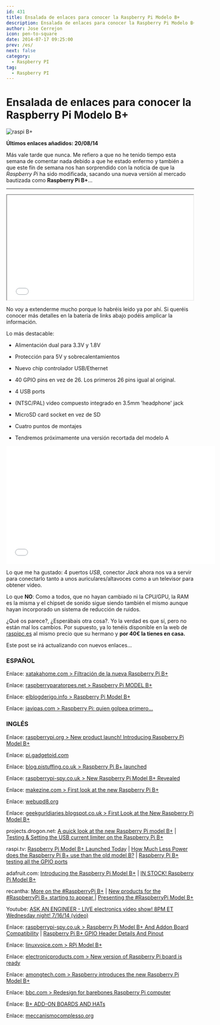 ```yaml
---
id: 431
title: Ensalada de enlaces para conocer la Raspberry Pi Modelo B+
description: Ensalada de enlaces para conocer la Raspberry Pi Modelo B+
author: Jose Cerrejon
icon: pen-to-square
date: 2014-07-17 09:25:00
prev: /es/
next: false
category:
  - Raspberry PI
tag:
  - Raspberry PI
---
```


# Ensalada de enlaces para conocer la Raspberry Pi Modelo B+

![raspi B+](/images/2014/07/raspibplus2.jpg)

**Últimos enlaces añadidos: 20/08/14**

Más vale tarde que nunca. Me refiero a que no he tenido tiempo esta semana de comentar nada debido a que he estado enfermo y también a que este fín de semana nos han sorprendido con la noticia de que la *Raspberry Pi* ha sido modificada, sacando una nueva versión al mercado bautizada como **Raspberry Pi B+**...

- - -
<iframe src="//player.vimeo.com/video/100672311" width="500" height="281" webkitallowfullscreen mozallowfullscreen allowfullscreen></iframe>

No voy a extenderme mucho porque lo habréis leído ya por ahí. Si queréis conocer más detalles en la batería de links abajo podéis amplicar la información.

Lo más destacable:

* Alimentación dual para 3.3V y 1.8V

* Protección para 5V y sobrecalentamientos

* Nuevo chip controlador USB/Ethernet

* 40 GPIO pins en vez de 26. Los primeros 26 pins igual al original.

* 4 USB ports

* (NTSC/PAL) video compuesto integrado en 3.5mm 'headphone' jack

* MicroSD card socket en vez de SD

* Cuatro puntos de montajes

* Tendremos próximamente una versión recortada del modelo A

<iframe width="560" height="315" src="//www.youtube.com/embed/uiV5mnPQqcA" frameborder="0" allowfullscreen></iframe>

Lo que me ha gustado: 4 puertos *USB*, conector *Jack* ahora nos va a servir para conectarlo tanto a unos auriculares/altavoces como a un televisor para obtener vídeo.

Lo que **NO**: Como a todos, que no hayan cambiado ni la CPU/GPU, la RAM es la misma y el chipset de sonido sigue siendo también el mismo aunque hayan incorporado un sistema de reducción de ruidos.

¿Qué os parece?, ¿Esperábais otra cosa?. Yo la verdad es que sí, pero no están mal los cambios. Por supuesto, ya lo tenéis disponible en la web de [raspipc.es](http://www.raspipc.es/public/home/index.php?ver=tienda&accion=verArticulo&idProducto=1145) al mismo precio que su hermano y **por 40&euro; la tienes en casa.**

Este post se irá actualizando con nuevos enlaces...

### ESPAÑOL

Enlace: [xatakahome.com > Filtración de la nueva Raspberry Pi B+](http://www.xatakahome.com/trucos-y-bricolaje-smart/filtracion-de-la-nueva-raspberry-pi-b)

Enlace: [raspberryparatorpes.net > Raspberry Pi MODEL B+](http://raspberryparatorpes.net/hardware/raspberry-pi-model-b/)

Enlace: [elblogderigo.info > Raspberry Pi Model B+](http://www.elblogderigo.info/2014/07/16/raspberry-pi-model-b)

Enlace: [javipas.com > Raspberry Pi: quien golpea primero…](http://www.javipas.com/2014/07/16/raspberry-pi-quien-golpea-primero/)

### INGLÉS

Enlace: [raspberrypi.org > New product launch! Introducing Raspberry Pi Model B+](http://www.raspberrypi.org/blog/#introducing-raspberry-pi-model-b-plus)

Enlace: [pi.gadgetoid.com](http://pi.gadgetoid.com/pinout)

Enlace: [blog.pistuffing.co.uk > Raspberry Pi B+ launched](http://blog.pistuffing.co.uk/?p=3625)

Enlace: [raspberrypi-spy.co.uk > New Raspberry Pi Model B+ Revealed](http://www.raspberrypi-spy.co.uk/2014/07/new-raspberry-pi-model-b-revealed/)

Enlace: [makezine.com > First look at the new Raspberry Pi B+](http://makezine.com/2014/07/14/first-look-at-the-new-raspberry-pi-b/)

Enlace: [webupd8.org](http://www.webupd8.org/2014/07/raspberry-pi-model-b-launched-with-4.html)

Enlace: [geekgurldiaries.blogspot.co.uk > First Look at the New Raspberry Pi Model B+](http://geekgurldiaries.blogspot.co.uk/2014/07/first-look-at-new-raspberry-pi-model-b.html)

projects.drogon.net: [A quick look at the new Raspberry Pi model B+](https://projects.drogon.net/a-quick-look-at-the-new-raspberry-pi-model-b/) | [Testing & Setting the USB current limiter on the Raspberry Pi B+](https://projects.drogon.net/testing-setting-the-usb-current-limiter-on-the-raspberry-pi-b/)

raspi.tv: [Raspberry Pi Model B+ Launched Today](http://raspi.tv/2014/raspberry-pi-model-b-launched-today) | [How Much Less Power does the Raspberry Pi B+ use than the old model B?](http://raspi.tv/2014/how-much-less-power-does-the-raspberry-pi-b-use-than-the-old-model-b) | [Raspberry Pi B+ testing all the GPIO ports](http://raspi.tv/2014/raspberry-pi-b-testing-all-the-gpio-ports)

adafruit.com: [Introducing the Raspberry Pi Model B+](https://learn.adafruit.com/introducing-the-raspberry-pi-model-b-plus-plus-differences-vs-model-b?view=all) | [IN STOCK! Raspberry Pi Model B+](http://www.adafruit.com/blog/2014/07/14/in-stock-raspberry-pi-model-b/)

recantha: [More on the #RaspberryPi B+](http://www.recantha.co.uk/blog/?p=10360) | [New products for the #RaspberryPi B+ starting to appear ](http://www.recantha.co.uk/blog/?p=10366) | [Presenting the #RaspberryPi Model B+](http://www.recantha.co.uk/blog/?p=10323)

Youtube: [ASK AN ENGINEER - LIVE electronics video show! 8PM ET Wednesday night! 7/16/14 (video) ](https://www.youtube.com/watch?v=L2v_HMUZ36g)

Enlace: [raspberrypi-spy.co.uk > Raspberry Pi Model B+ And Addon Board Compatibility](http://www.raspberrypi-spy.co.uk/2014/07/raspberry-pi-model-b-and-addon-board-compatibility/) | [Raspberry Pi B+ GPIO Header Details And Pinout](http://www.raspberrypi-spy.co.uk/2014/07/raspberry-pi-b-gpio-header-details-and-pinout/)

Enlace: [linuxvoice.com > RPi Model B+](http://www.linuxvoice.com/raspberry-pi-model-b/)

Enlace: [electronicproducts.com > New version of Raspberry Pi board is ready ](http://www.electronicproducts.com/Board_Level_Products/Single_Board_Computer/New_version_of_Raspberry_Pi_board_is_ready.aspx)

Enlace: [amongtech.com > Raspberry introduces the new Raspberry Pi Model B+](http://www.amongtech.com/raspberry-introduces-the-new-raspberry-pi-model-b/)

Enlace: [bbc.com > Redesign for barebones Raspberry Pi computer](http://www.bbc.com/news/technology-28263659)

Enlace: [B+ ADD-ON BOARDS AND HATs](https://github.com/raspberrypi/hats)

Enlace: [meccanismocomplesso.org](http://www.meccanismocomplesso.org/en/raspberry-pi-model-bplus/)